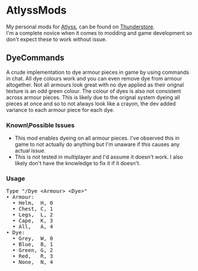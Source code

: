 # AtlyssMods
 My personal mods for [Atlyss](https://store.steampowered.com/app/2768430/ATLYSS/), can be found on [Thunderstore](https://thunderstore.io/c/atlyss/p/16MB/).\
 I'm a complete novice when it comes to modding and game development so don't expect these to work without issue.
## DyeCommands
A crude implementation to dye armour pieces in game by using commands in chat. All dye colours work and you can even remove dye from armour altogether. Not all armours look great with no dye applied as their orignal texture is an odd green colour. The colour of dyes is also not consistent across armour pieces. This is likely due to the orignal system dyeing all pieces at once and so to not always look like a crayon, the dev added variance to each armour piece for each dye.

### Known\Possible Issues
- This mod enables dyeing on all armour pieces. I've observed this in game to not actually do anything but I'm unaware if this causes any actual issue.
- This is not tested in multiplayer and I'd assume it doesn't work. I also likely don't have the knowledge to fix it if it doesn't.

### Usage
<pre>
Type "/Dye &lt;Armour> &lt;Dye>"
&bullet; Armour:
  &bullet; Helm,  H, 0
  &bullet; Chest, C, 1
  &bullet; Legs,  L, 2
  &bullet; Cape,  K, 3
  &bullet; All,   A, 4
&bullet; Dye: 
  &bullet; Grey,  W, 0
  &bullet; Blue,  B, 1
  &bullet; Green, G, 2
  &bullet; Red,   R, 3
  &bullet; None,  N, 4
</pre>

